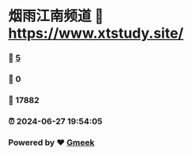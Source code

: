 # 烟雨江南频道 :link: https://www.xtstudy.site/ 
### :page_facing_up: [5](https://www.xtstudy.site//tag.html) 
### :speech_balloon: 0 
### :hibiscus: 17882 
### :alarm_clock: 2024-06-27 19:54:05 
### Powered by :heart: [Gmeek](https://github.com/Meekdai/Gmeek)

